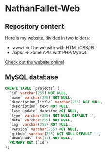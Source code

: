 # NathanFallet-Web

## Repository content

Here is my website, divided in two folders:
- www/ => The website with HTML/CSS/JS
- apps/ => Some APIs with PHP/MySQL

[Check out the website online!](https://www.nathanfallet.me/)

## MySQL database

```sql
CREATE TABLE `projects` (
  `id` varchar(255) NOT NULL,
  `name` varchar(255) NOT NULL,
  `description_little` varchar(255) NOT NULL,
  `description` text NOT NULL,
  `last_update` datetime NOT NULL,
  `type` varchar(255) NOT NULL DEFAULT '',
  `data` varchar(255) NOT NULL,
  `img` varchar(255) NOT NULL,
  `version` varchar(255) NOT NULL,
  `github` varchar(255) NOT NULL DEFAULT '',
  `downloads` int(11) NOT NULL,
  PRIMARY KEY (`id`)
);
```
